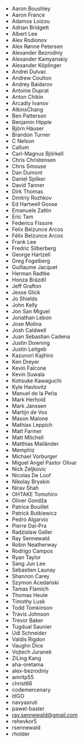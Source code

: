 - Aaron Boushley
- Aaron France
- Adamos Loizou
- Adrian Bridgett
- Albert Lee
- Alex Rodionov
- Alex Rønne Petersen
- Alexander Bezrodniy
- Alexander Kamyanskiy
- Alexander Köplinger
- Andrei Dulvac
- Andrew Coulton
- Andrey Baidarov
- Antoine Duprat
- Anton Chikin
- Arcadiy Ivanov
- AtkinsChang
- Ben Patterson
- Benjamin Hipple
- Björn Häuser
- Brandon Turner
- C Nelson
- Callum
- Carl-Magnus Björkell
- Chris Christensen
- Chris Smouse
- Dan Dumont
- Daniel Spilker
- David Tanner
- Dirk Thomas
- Dmitriy Rozhkov
- Ed Hartwell Goose
- Emanuele Zattin
- Eric Tam
- Federico Fissore
- Felix Belzunce Arcos
- Félix Belzunce Arcos
- Frank Lee
- Fredric Silberberg
- George Hartzell
- Greg Fogelberg
- Guillaume Jacquet
- Herman Radtke
- Honza Brázdil
- Jeff Grafton
- Jesse Glick
- Jo Shields
- John Kelly
- Jon San Miguel
- Jonathan Lebon
- Jose Molina
- Josh Caldwell
- Juan Sebastian Cadena
- Justin Downing
- Justin Leitgeb
- Kazunori Kajihiro
- Ken Dreyer
- Kevin Falcone
- Kevin Suwala
- Kohsuke Kawaguchi
- Kyle Havlovitz
- Manuel de la Peña
- Mark Herhold
- Mark Janssen
- Martijn de Vos
- Mason Malone
- Mathias Leppich
- Matt Farmer
- Matt Mitchell
- Matthias Mailänder
- Memphiz
- Michael Vorburger
- Miguel Angel Pastor Olivar
- Nick Zeljkovic
- Nicolas De Loof
- Nikolay Bryskin
- Nirav Shah
- OHTAKE Tomohiro
- Oliver Gondža
- Patrice Bouillet
- Patrick Butkiewicz
- Pedro Algarvio
- Pierre Dal-Pra
- Radzislaw Galler
- Ray Sennewald
- Robin Neatherway
- Rodrigo Campos
- Ryan Taylor
- Sang Jun Lee
- Sebastien Launay
- Shannon Carey
- Szymon Acedański
- Tamas Flamich
- Thomas Heute
- Timothy Lusk
- Todd Tomkinson
- Travis Johnson
- Trevor Baker
- Tugdual Saunier
- Udi Schneider
- Valdis Rigdon
- Vaughn Dice
- Vojtech Juranek
- ZiLing Kang
- aha-oretama
- alex-bezrodniy
- amritp55
- christ66
- codemercenary
- itIGO
- navyasruti
- pawel-baster
- ray.sennewald@gmail.com
- rehevkor5
- rsennewald
- rholder
